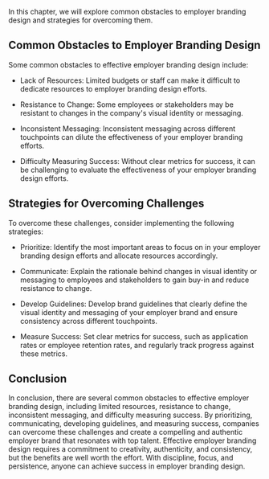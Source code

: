 
In this chapter, we will explore common obstacles to employer branding design and strategies for overcoming them.

Common Obstacles to Employer Branding Design
--------------------------------------------

Some common obstacles to effective employer branding design include:

* Lack of Resources: Limited budgets or staff can make it difficult to dedicate resources to employer branding design efforts.

* Resistance to Change: Some employees or stakeholders may be resistant to changes in the company's visual identity or messaging.

* Inconsistent Messaging: Inconsistent messaging across different touchpoints can dilute the effectiveness of your employer branding efforts.

* Difficulty Measuring Success: Without clear metrics for success, it can be challenging to evaluate the effectiveness of your employer branding design efforts.

Strategies for Overcoming Challenges
------------------------------------

To overcome these challenges, consider implementing the following strategies:

* Prioritize: Identify the most important areas to focus on in your employer branding design efforts and allocate resources accordingly.

* Communicate: Explain the rationale behind changes in visual identity or messaging to employees and stakeholders to gain buy-in and reduce resistance to change.

* Develop Guidelines: Develop brand guidelines that clearly define the visual identity and messaging of your employer brand and ensure consistency across different touchpoints.

* Measure Success: Set clear metrics for success, such as application rates or employee retention rates, and regularly track progress against these metrics.

Conclusion
----------

In conclusion, there are several common obstacles to effective employer branding design, including limited resources, resistance to change, inconsistent messaging, and difficulty measuring success. By prioritizing, communicating, developing guidelines, and measuring success, companies can overcome these challenges and create a compelling and authentic employer brand that resonates with top talent. Effective employer branding design requires a commitment to creativity, authenticity, and consistency, but the benefits are well worth the effort. With discipline, focus, and persistence, anyone can achieve success in employer branding design.
